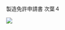 製造免許申請書 次葉４

![](https://www.nta.go.jp/tmp/21cd8d17-cb9c-42e5-bbb1-8053606d0dff/images/561f0c059b565fbdaaaa8303b18375ac1b4c69d0adc212b2ee6c0ea938b4090c.jpg)